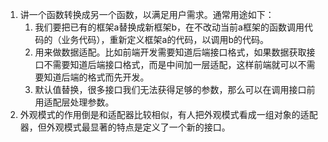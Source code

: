 1. 讲一个函数转换成另一个函数，以满足用户需求。通常用途如下：
   1. 我们要把已有的框架a替换成新框架b，在不改动当前a框架的函数调用代码的（业务代码），重新定义框架a的代码，以调用b的代码。
   2. 用来做数据适配。比如前端开发需要知道后端接口格式，如果数据获取接口不需要知道后端接口格式，而是中间加一层适配，这样前端就可以不需要知道后端的格式而先开发。
   3. 默认值替换，很多接口我们无法获得足够的参数，那么可以在调用接口前用适配层处理参数。
2. 外观模式的作用倒是和适配器比较相似，有人把外观模式看成一组对象的适配器，但外观模式最显著的特点是定义了一个新的接口。